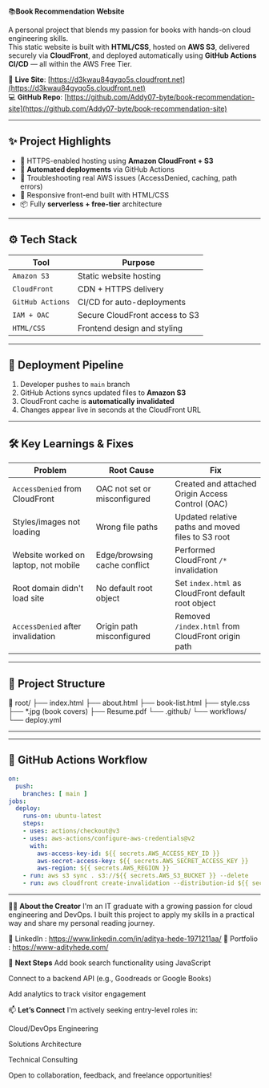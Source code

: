 📚**Book Recommendation Website**

A personal project that blends my passion for books with hands-on cloud engineering skills.  
This static website is built with **HTML/CSS**, hosted on **AWS S3**, delivered securely via **CloudFront**, and deployed automatically using **GitHub Actions CI/CD** — all within the AWS Free Tier.

🔗 **Live Site**: [https://d3kwau84gyqo5s.cloudfront.net](https://d3kwau84gyqo5s.cloudfront.net)  
💻 **GitHub Repo**: [https://github.com/Addy07-byte/book-recommendation-site](https://github.com/Addy07-byte/book-recommendation-site)

---

## ✨ Project Highlights

- 🔐 HTTPS-enabled hosting using **Amazon CloudFront + S3**
- 🔁 **Automated deployments** via GitHub Actions
- 🧠 Troubleshooting real AWS issues (AccessDenied, caching, path errors)
- 📱 Responsive front-end built with HTML/CSS
- 📦 Fully **serverless + free-tier** architecture

---

## ⚙️ Tech Stack

| Tool               | Purpose                                |
|--------------------|----------------------------------------|
| `Amazon S3`         | Static website hosting                |
| `CloudFront`        | CDN + HTTPS delivery                  |
| `GitHub Actions`    | CI/CD for auto-deployments            |
| `IAM + OAC`         | Secure CloudFront access to S3        |
| `HTML/CSS`          | Frontend design and styling           |

---

## 🚀 Deployment Pipeline

1. Developer pushes to `main` branch
2. GitHub Actions syncs updated files to **Amazon S3**
3. CloudFront cache is **automatically invalidated**
4. Changes appear live in seconds at the CloudFront URL

---

## 🛠️ Key Learnings & Fixes

| Problem | Root Cause | Fix |
|--------|-------------|-----|
| `AccessDenied` from CloudFront | OAC not set or misconfigured | Created and attached Origin Access Control (OAC) |
| Styles/images not loading | Wrong file paths | Updated relative paths and moved files to S3 root |
| Website worked on laptop, not mobile | Edge/browsing cache conflict | Performed CloudFront `/*` invalidation |
| Root domain didn't load site | No default root object | Set `index.html` as CloudFront default root object |
| `AccessDenied` after invalidation | Origin path misconfigured | Removed `/index.html` from CloudFront origin path |

---

## 📂 Project Structure

📁 root/
├── index.html
├── about.html
├── book-list.html
├── style.css
├── *.jpg (book covers)
├── Resume.pdf
└── .github/
└── workflows/
└── deploy.yml

---

---

## 🔄 GitHub Actions Workflow

```yaml
on:
  push:
    branches: [ main ]
jobs:
  deploy:
    runs-on: ubuntu-latest
    steps:
    - uses: actions/checkout@v3
    - uses: aws-actions/configure-aws-credentials@v2
      with:
        aws-access-key-id: ${{ secrets.AWS_ACCESS_KEY_ID }}
        aws-secret-access-key: ${{ secrets.AWS_SECRET_ACCESS_KEY }}
        aws-region: ${{ secrets.AWS_REGION }}
    - run: aws s3 sync . s3://${{ secrets.AWS_S3_BUCKET }} --delete
    - run: aws cloudfront create-invalidation --distribution-id ${{ secrets.CLOUDFRONT_DISTRIBUTION_ID }} --paths "/*"
```
----

🙋‍♂️ **About the Creator** 
I'm an IT graduate with a growing passion for cloud engineering and DevOps.
I built this project to apply my skills in a practical way and share my personal reading journey.

📎 LinkedIn : https://www.linkedin.com/in/aditya-hede-1971211aa/
📁 Portfolio : https://www-adityhede.com/

🧠 **Next Steps**
Add book search functionality using JavaScript

Connect to a backend API (e.g., Goodreads or Google Books)

Add analytics to track visitor engagement

📫 **Let’s Connect**
I'm actively seeking entry-level roles in:

Cloud/DevOps Engineering

Solutions Architecture

Technical Consulting

Open to collaboration, feedback, and freelance opportunities!

